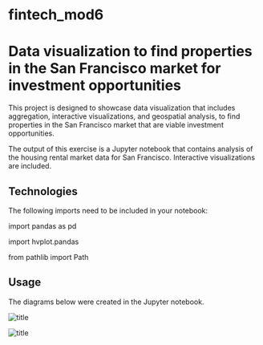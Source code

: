 # fintech_mod6

# Data visualization to find properties in the San Francisco market for investment opportunities

This project is designed to showcase data visualization that includes aggregation, interactive visualizations, and geospatial analysis, to find properties in the San Francisco market that are viable investment opportunities.

The output of this exercise is a Jupyter notebook that contains analysis of the housing rental market data for San Francisco. Interactive visualizations are included. 

## Technologies

The following imports need to be included in your notebook:

import pandas as pd

import hvplot.pandas

from pathlib import Path

## Usage

The diagrams below were created in the Jupyter notebook.

![title](images/bokeh-plot.png)

![title](images/bokeh-plot-2.png)
